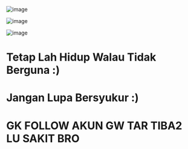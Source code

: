 ![image](https://user-images.githubusercontent.com/73192109/198819888-8dc12085-fcbc-4d59-9089-da2582f2521c.png)

![image](https://user-images.githubusercontent.com/73192109/198871390-58382f45-4a50-438a-8129-279a2d64301c.png)

![image](https://user-images.githubusercontent.com/73192109/198872414-41cf7f39-4a84-4b21-8d13-93264b0ab8a7.png)


# Tetap Lah Hidup Walau  Tidak Berguna :)

# Jangan Lupa Bersyukur :)

# GK FOLLOW AKUN GW TAR TIBA2 LU SAKIT BRO
